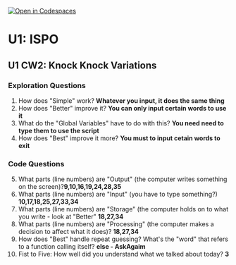 [![Open in Codespaces](https://classroom.github.com/assets/launch-codespace-2972f46106e565e64193e422d61a12cf1da4916b45550586e14ef0a7c637dd04.svg)](https://classroom.github.com/open-in-codespaces?assignment_repo_id=20404910)
# U1: ISPO
## U1 CW2: Knock Knock Variations
### Exploration Questions

1. How does "Simple" work? **Whatever you input, it does the same thing**
2. How does "Better" improve it? **You can only input certain words to use it**
3. What do the "Global Variables" have to do with this? **You need need to type them to use the script**
4. How does "Best" improve it more? **You must to input cetain words to exit**
   
### Code Questions
5. What parts (line numbers) are "Output" (the computer writes something on the screen)?**9,10,16,19,24,28,35**
6. What parts (line numbers) are "Input" (you have to type something?) **10,17,18,25,27,33,34**
7. What parts (line numbers) are "Storage" (the computer holds on to what you write - look at "Better" **18,27,34**
8. What parts (line numbers) are "Processing" (the computer makes a decision to affect what it does)? **18,27,34**
9. How does "Best" handle repeat guessing? What's the "word" that refers to a function calling itself? **else - AskAgaim**
10. Fist to Five:  How well did you understand what we talked about today? **3**

